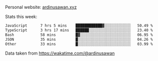 Personal website: [ardinusawan.xyz](https://ardinusawan.xyz)

Stats this week:
<!--START_SECTION:waka-->

```txt
JavaScript      7 hrs 5 mins    ████████████▓░░░░░░░░░░░░   50.49 %
TypeScript      3 hrs 17 mins   ██████░░░░░░░░░░░░░░░░░░░   23.40 %
Bash            58 mins         █▓░░░░░░░░░░░░░░░░░░░░░░░   06.95 %
JSON            35 mins         █░░░░░░░░░░░░░░░░░░░░░░░░   04.26 %
Other           33 mins         █░░░░░░░░░░░░░░░░░░░░░░░░   03.99 %
```

<!--END_SECTION:waka-->
Data taken from https://wakatime.com/@ardinusawan
